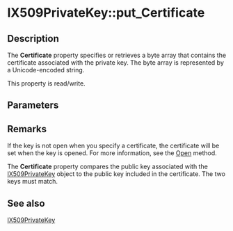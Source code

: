 # IX509PrivateKey::put_Certificate

## Description

The **Certificate** property specifies or retrieves a byte array that contains the certificate associated with the private key. The byte array is represented by a Unicode-encoded string.

This property is read/write.

## Parameters

## Remarks

If the key is not open when you specify a certificate, the certificate will be set when the key is opened. For more information, see the [Open](https://learn.microsoft.com/windows/desktop/api/certenroll/nf-certenroll-ix509privatekey-open) method.

The **Certificate** property compares the public key associated with the [IX509PrivateKey](https://learn.microsoft.com/windows/desktop/api/certenroll/nn-certenroll-ix509privatekey) object to the public key included in the certificate. The two keys must match.

## See also

[IX509PrivateKey](https://learn.microsoft.com/windows/desktop/api/certenroll/nn-certenroll-ix509privatekey)